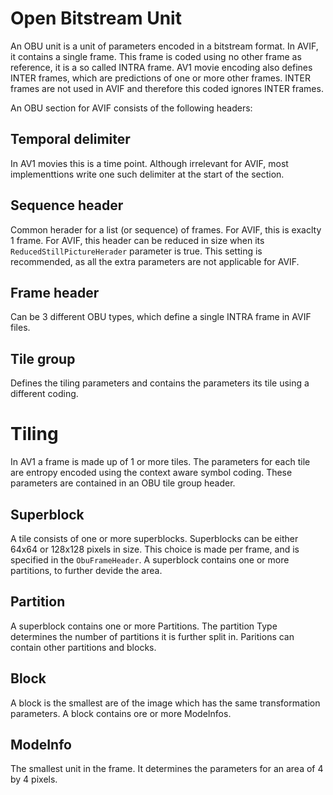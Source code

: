 # Open Bitstream Unit

An OBU unit is a unit of parameters encoded in a bitstream format. In AVIF, it contains a single frame.
This frame is coded using no other frame as reference, it is a so called INTRA frame. AV1 movie encoding also defines INTER frames,
which are predictions of one or more other frames. INTER frames are not used in AVIF and therefore this coded ignores INTER frames.

An OBU section for AVIF consists of the following headers:

## Temporal delimiter

In AV1 movies this is a time point. Although irrelevant for AVIF, most implementtions write one such delimiter at the start of the section.

## Sequence header

Common herader for a list (or sequence) of frames. For AVIF, this is exaclty 1 frame. For AVIF, this header can be reduced in size when its `ReducedStillPictureHerader` parameter is true. 
This setting is recommended, as all the extra parameters are not applicable for AVIF.

## Frame header

Can be 3 different OBU types, which define a single INTRA frame in AVIF files.

## Tile group

Defines the tiling parameters and contains the parameters its tile using a different coding.

# Tiling

In AV1 a frame is made up of 1 or more tiles. The parameters for each tile are entropy encoded using the context aware symbol coding.
These parameters are contained in an OBU tile group header.

## Superblock

A tile consists of one or more superblocks. Superblocks can be either 64x64 or 128x128 pixels in size.
This choice is made per frame, and is specified in the `ObuFrameHeader`.
A superblock contains one or more partitions, to further devide the area.

## Partition

A superblock contains one or more Partitions. The partition Type determines the number of partitions it is further split in. 
Paritions can contain other partitions and blocks.

## Block

A block is the smallest are of the image which has the same transformation parameters. A block contains ore or more ModeInfos.

## ModeInfo

The smallest unit in the frame. It determines the parameters for an area of 4 by 4 pixels.
